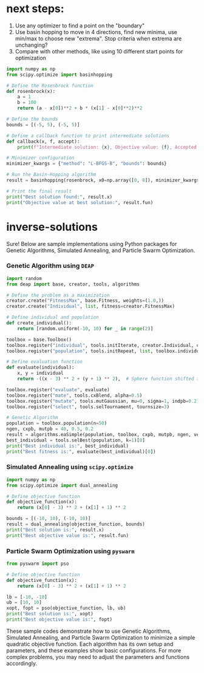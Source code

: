 # next steps:
1. Use any optimizer to find a point on the "boundary"
2. Use basin hopping to move in 4 directions, find new minima, use min/max to choose new "extrema". Stop criteria when extrema are unchanging?
3. Compare with other methods, like using 10 different start points for optimization

```python
import numpy as np
from scipy.optimize import basinhopping

# Define the Rosenbrock function
def rosenbrock(x):
    a = 1
    b = 100
    return (a - x[0])**2 + b * (x[1] - x[0]**2)**2

# Define the bounds
bounds = [(-5, 5), (-5, 5)]

# Define a callback function to print intermediate solutions
def callback(x, f, accept):
    print(f"Intermediate solution: {x}, Objective value: {f}, Accepted: {accept}")

# Minimizer configuration
minimizer_kwargs = {"method": "L-BFGS-B", "bounds": bounds}

# Run the Basin-Hopping algorithm
result = basinhopping(rosenbrock, x0=np.array([0, 0]), minimizer_kwargs=minimizer_kwargs, niter=100, callback=callback)

# Print the final result
print("Best solution found:", result.x)
print("Objective value at best solution:", result.fun)
```

# inverse-solutions

Sure! Below are sample implementations using Python packages for Genetic Algorithms, Simulated Annealing, and Particle Swarm Optimization.



### Genetic Algorithm using `DEAP`
```python
import random
from deap import base, creator, tools, algorithms

# Define the problem as a maximization
creator.create("FitnessMax", base.Fitness, weights=(1.0,))
creator.create("Individual", list, fitness=creator.FitnessMax)

# Define individual and population
def create_individual():
    return [random.uniform(-10, 10) for _ in range(2)]

toolbox = base.Toolbox()
toolbox.register("individual", tools.initIterate, creator.Individual, create_individual)
toolbox.register("population", tools.initRepeat, list, toolbox.individual)

# Define evaluation function
def evaluate(individual):
    x, y = individual
    return -((x - 3) ** 2 + (y + 1) ** 2),  # Sphere function shifted to have minimum at (3, -1)

toolbox.register("evaluate", evaluate)
toolbox.register("mate", tools.cxBlend, alpha=0.5)
toolbox.register("mutate", tools.mutGaussian, mu=0, sigma=1, indpb=0.2)
toolbox.register("select", tools.selTournament, tournsize=3)

# Genetic Algorithm
population = toolbox.population(n=50)
ngen, cxpb, mutpb = 40, 0.5, 0.2
result = algorithms.eaSimple(population, toolbox, cxpb, mutpb, ngen, verbose=False)
best_individual = tools.selBest(population, k=1)[0]
print("Best individual is:", best_individual)
print("Best fitness is:", evaluate(best_individual)[0])
```

### Simulated Annealing using `scipy.optimize`
```python
import numpy as np
from scipy.optimize import dual_annealing

# Define objective function
def objective_function(x):
    return (x[0] - 3) ** 2 + (x[1] + 1) ** 2

bounds = [(-10, 10), (-10, 10)]
result = dual_annealing(objective_function, bounds)
print("Best solution is:", result.x)
print("Best objective value is:", result.fun)
```

### Particle Swarm Optimization using `pyswarm`
```python
from pyswarm import pso

# Define objective function
def objective_function(x):
    return (x[0] - 3) ** 2 + (x[1] + 1) ** 2

lb = [-10, -10]
ub = [10, 10]
xopt, fopt = pso(objective_function, lb, ub)
print("Best solution is:", xopt)
print("Best objective value is:", fopt)
```

These sample codes demonstrate how to use Genetic Algorithms, Simulated Annealing, and Particle Swarm Optimization to minimize a simple quadratic objective function. Each algorithm has its own setup and parameters, and these examples show basic configurations. For more complex problems, you may need to adjust the parameters and functions accordingly.